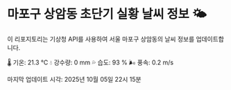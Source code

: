 
# 마포구 상암동 초단기 실황 날씨 정보 🌤️

이 리포지토리는 기상청 API를 사용하여 서울 마포구 상암동의 날씨 정보를 업데이트합니다. 

🌡️ 기온: 21.3 ℃
💧 강수량: 0 mm
💦 습도: 93 %
🌬️ 풍속: 0.2 m/s

마지막 업데이트 시각: 2025년 10월 05일 22시 15분    
